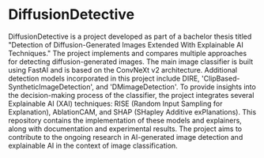 # DiffusionDetective

DiffusionDetective is a project developed as part of a bachelor thesis titled "Detection of Diffusion-Generated Images Extended With Explainable AI Techniques." The project implements and compares multiple approaches for detecting diffusion-generated images. The main image classifier is built using FastAI and is based on the ConvNeXt v2 architecture. Additional detection models incorporated in this project include DIRE, 'ClipBased-SyntheticImageDetection', and 'DMimageDetection'. To provide insights into the decision-making process of the classifier, the project integrates several Explainable AI (XAI) techniques: RISE (Random Input Sampling for Explanation), AblationCAM, and SHAP (SHapley Additive exPlanations). This repository contains the implementation of these models and explainers, along with documentation and experimental results. The project aims to contribute to the ongoing research in AI-generated image detection and explainable AI in the context of image classification.
